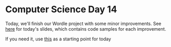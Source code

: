 # Computer Science Day 14

<link href="index.css" rel="stylesheet">

Today, we'll finish our Wordle project with some minor improvements. See [here](../presentation-pdfs/day14.pdf) for today's slides, which contains code samples for each improvement.

If you need it, use [this](https://replit.com/@mrschmidt/Wordle-Day-2-Complete) as a starting point for today